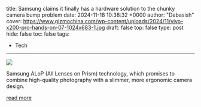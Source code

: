 title: Samsung claims it finally has a hardware solution to the chunky camera bump problem
date: 2024-11-18 10:38:32 +0000
author: "Debasish"
cover: https://www.gizmochina.com/wp-content/uploads/2024/11/vivo-x200-pro-hands-on-07-1024x683-1.jpg
draft: false
top: false
type: post
hide: false
toc: false
tags:
  - Tech
---

![](https://www.gizmochina.com/wp-content/uploads/2024/11/vivo-x200-pro-hands-on-07-1024x683-1.jpg)

Samsung ALoP (All Lenses on Prism) technology, which promises to combine high-quality photography with a slimmer, more ergonomic camera design.

[read more](https://www.gizmochina.com/2024/11/18/samsung-tackles-the-camera-bump-problem-with-revolutionary-alop-technology/)
